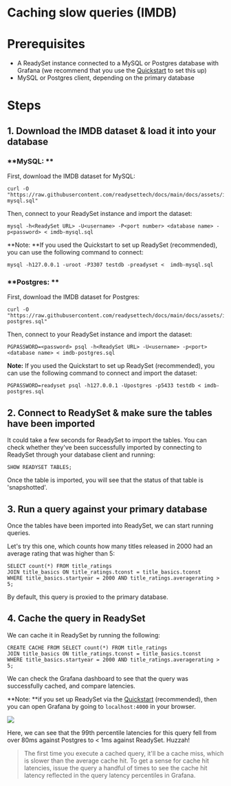 # Caching slow queries (IMDB)

# Prerequisites

- A ReadySet instance connected to a MySQL or Postgres database with Grafana (we recommend that you use the [Quickstart](/get-started/quickstart) to set this up)
- MySQL or Postgres client, depending on the primary database

# Steps

## 1. Download the IMDB dataset & load it into your database

### **MySQL: **

First, download the IMDB dataset for MySQL:

```
curl -O "https://raw.githubusercontent.com/readysettech/docs/main/docs/assets/imdb-mysql.sql"
```

Then, connect to your ReadySet instance and import the dataset:

```
mysql -h<ReadySet URL> -U<username> -P<port number> <database name> -p<password> < imdb-mysql.sql
```

**Note: **If you used the Quickstart to set up ReadySet (recommended), you can use the following command to connect:

```
mysql -h127.0.0.1 -uroot -P3307 testdb -preadyset <  imdb-mysql.sql
```

### **Postgres: **

First, download the IMDB dataset for Postgres:

```
curl -O "https://raw.githubusercontent.com/readysettech/docs/main/docs/assets/imdb-postgres.sql"
```

Then, connect to your ReadySet instance and import the dataset:

```
PGPASSWORD=<password> psql -h<ReadySet URL> -U<username> -p<port> <database name> < imdb-postgres.sql
```

**Note:** If you used the Quickstart to set up ReadySet (recommended), you can use the following command to connect and import the dataset:

```
PGPASSWORD=readyset psql -h127.0.0.1 -Upostgres -p5433 testdb < imdb-postgres.sql
```

## 2. Connect to ReadySet & make sure the tables have been imported

It could take a few seconds for ReadySet to import the tables. You can check whether they've been successfully imported by connecting to ReadySet through your database client and running:

```
SHOW READYSET TABLES;
```

Once the table is imported, you will see that the status of that table is 'snapshotted'.

## 3. Run a query against your primary database

Once the tables have been imported into ReadySet, we can start running queries.

Let's try this one, which counts how many titles released in 2000 had an average rating that was higher than 5:

```
SELECT count(*) FROM title_ratings
JOIN title_basics ON title_ratings.tconst = title_basics.tconst
WHERE title_basics.startyear = 2000 AND title_ratings.averagerating > 5;
```

By default, this query is proxied to the primary database.

## 4. Cache the query in ReadySet

We can cache it in ReadySet by running the following:

```
CREATE CACHE FROM SELECT count(*) FROM title_ratings
JOIN title_basics ON title_ratings.tconst = title_basics.tconst
WHERE title_basics.startyear = 2000 AND title_ratings.averagerating > 5;
```

We can check the Grafana dashboard to see that the query was successfully cached, and compare latencies.

**Note: **if you set up ReadySet via the [Quickstart](/get-started/quickstart) (recommended), then you can open Grafana by going to `localhost:4000` in your browser.

![](files/undefined)

Here, we can see that the 99th percentile latencies for this query fell from over 80ms against Postgres to < 1ms against ReadySet. Huzzah!

> The first time you execute a cached query, it'll be a cache miss, which is slower than the average cache hit. To get a sense for cache hit latencies, issue the query a handful of times to see the cache hit latency reflected in the query latency percentiles in Grafana.


